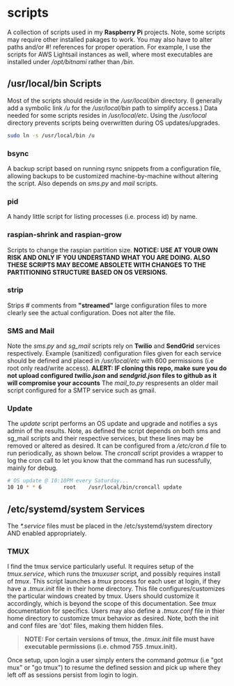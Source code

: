 # scripts
A collection of scripts used in my **Raspberry Pi** projects. Note, some scripts may require other installed pakages to work. You may also have to alter
paths and/or #! references for proper operation. For example, I use the scripts for AWS Lightsail instances as well, where most executables are installed 
under _/opt/bitnami_ rather than _/bin_.

## /usr/local/bin Scripts
Most of the scripts should reside in the _/usr/local/bin_ directory. (I generally add a symbolic link _/u_ for the _/usr/local/bin_ path to simplify access.) 
Data needed for some scripts resides in _/usr/local/etc_. Using the _/usr/local_ directory prevents scripts being overwritten during OS updates/upgrades.

```bash
sudo ln -s /usr/local/bin /u
```

### bsync
A backup script based on running rsync snippets from a configuration file, allowing backups to be customized machine-by-machine without altering the script. 
Also depends on _sms.py_ and _mail_ scripts.

### pid
A handy little script for listing processes (i.e. process id) by name.

### raspian-shrink and raspian-grow
Scripts to change the raspian partition size. **NOTICE: USE AT YOUR OWN RISK AND ONLY IF YOU UNDERSTAND WHAT YOU ARE DOING. ALSO THESE SCRIPTS MAY BECOME 
ABSOLETE WITH CHANGES TO THE PARTITIONING STRUCTURE BASED ON OS VERSIONS.**

### strip
Strips _#_ comments from **"streamed"** large configuration files to more clearly see the actual configuration. Does not alter the file.

### SMS and Mail
Note the _sms.py_ and _sg_mail_ scripts rely on **Twilio** and **SendGrid** services respectively. Example (sanitized) configuration files given for each service 
should be defined and placed in _/usr/local/etc_ with 600 permissions (i.e root only read/write access). **ALERT: IF cloning this repo, make sure you do not 
upload configured _twilio.json_ and _sendgrid.json_ files to github as it will compromise your accounts** The _mail_to.py_ respresents an older mail script configured 
for a SMTP service such as gmail.

### Update
The _update_ script performs an OS update and upgrade and notifies a sys admin of the results. Note, as defined the script depends on both sms and sg_mail scripts and 
their respective services, but these lines may be removed or altered as desired. It can be configured from a _/etc/cron.d_ file to run periodically, as shown below. 
The _croncall_ script provides a wrapper to log the cron call to let you know that the command has run sucessfully, mainly for debug.

```bash
# OS update @ 10:10PM every Saturday...
10 10 * * 6       root    /usr/local/bin/croncall update
```
## /etc/systemd/system Services

The _*.service_ files must be placed in the /etc/systemd/system directory AND enabled appropriately.

### TMUX

I find the tmux service particularly useful. It requires setup of the _tmux.service_, which runs the _tmuxuser_ script, and possibly requires install of _tmux_. 
This script launches a _tmux_ process for each user at login, if they have a _.tmux.init_ file in their home directory. This file configures/customizes the particular windows created by tmux. Users should customize it accordingly, which is beyond the scope of this documentation. See _tmux_ documentation 
for specifics. Users may also define a _.tmux.conf_ file in thier home directory to customize tmux behavior as desired. Note, both the init and conf files are 'dot' files, making them hidden files.

>**NOTE: For certain versions of tmux, the _.tmux.init_ file must have executable permissions (i.e. chmod 755 .tmux.init).**

Once setup, upon login a user simply enters the command _gotmux_ (i.e "got mux" or "go tmux") to resume the defined session and pick up where they left off
as sessions persist from login to login.
